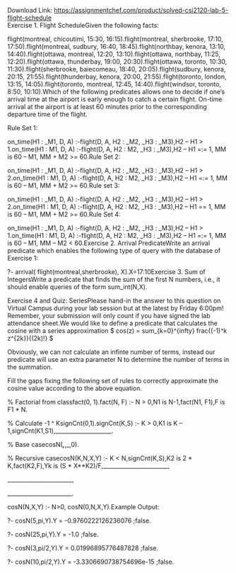 Download Link: https://assignmentchef.com/product/solved-csi2120-lab-5-flight-schedule
<br>
Exercise 1. Flight ScheduleGiven the following facts:

flight(montreal, chicoutimi, 15:30, 16:15).flight(montreal, sherbrooke, 17:10, 17:50).flight(montreal, sudbury, 16:40, 18:45).flight(northbay, kenora, 13:10, 14:40).flight(ottawa, montreal, 12:20, 13:10).flight(ottawa, northbay, 11:25, 12:20).flight(ottawa, thunderbay, 19:00, 20:30).flight(ottawa, toronto, 10:30, 11:30).flight(sherbrooke, baiecomeau, 18:40, 20:05).flight(sudbury, kenora, 20:15, 21:55).flight(thunderbay, kenora, 20:00, 21:55).flight(toronto, london, 13:15, 14:05).flight(toronto, montreal, 12:45, 14:40).flight(windsor, toronto, 8:50, 10:10).Which of the following predicates allows one to decide if one’s arrival time at the airport is early enough to catch a certain flight. On-time arrival at the airport is at least 60 minutes prior to the corresponding departure time of the flight.

Rule Set 1:

on_time(H1 : _M1, D, A) :-flight(D, A, H2 : _M2, _H3 : _M3),H2 – H1 &gt; 1.on_time(H1 : M1, D, A) :-flight(D, A, H2 : M2, _H3 : _M3),H2 – H1 =:= 1, MM is 60 – M1, MM + M2 &gt;= 60.Rule Set 2:

on_time(H1 : _M1, D, A) :-flight(D, A, H2 : _M2, _H3 : _M3),H2 – H1 &gt; 2.on_time(H1 : M1, D, A) :-flight(D, A, H2 : M2, _H3 : _M3),H2 – H1 =:= 1, MM is 60 – M1, MM + M2 &gt;= 60.Rule set 3:

on_time(H1 : _M1, D, A) :-flight(D, A, H2 : _M2, _H3 : _M3),H2 – H1 &gt; 2.on_time(H1 : M1, D, A) :-flight(D, A, H2 : M2, _H3 : _M3),H2 – H1 == 1, MM is 60 – M1, MM + M2 &gt;= 60.Rule Set 4:

on_time(H1 : _M1, D, A) :-flight(D, A, H2 : _M2, _H3 : _M3),H2 – H1 &gt; 1.on_time(H1 : M1, D, A) :-flight(D, A, H2 : M2, _H3 : _M3),H2 – H1 =:= 1, MM is 60 – M1, MM – M2 &lt; 60.Exercise 2. Arrival PredicateWrite an arrival predicate which enables the following type of query with the database of Exercise 1:

?- arrival( flight(montreal,sherbrooke), X).X=17:10Exercise 3. Sum of IntegersWrite a predicate that finds the sum of the first N numbers, i.e., it should enable queries of the form sum_int(N,X).

Exercise 4 and Quiz: SeriesPlease hand-in the answer to this question on Virtual Campus during your lab session but at the latest by Friday 6:00pm! Remember, your submission will only count if you have signed the lab attendance sheet.We would like to define a predicate that calculates the cosine with a series approximation $ cos(z) = sum_{k=0}^{infty} frac{(-1)^k z^{2k}}{(2k)!} $

Obviously, we can not calculate an infinte number of terms, instead our predicate will use an extra parameter N to determine the number of terms in the summation.

Fill the gaps fixing the following set of rules to correctly approximate the cosine value according to the above equation.

% Factorial from classfact(0, 1).fact(N, F) :- N &gt; 0,N1 is N-1,fact(N1, F1),F is F1 * N.

% Calculate -1 ^ KsignCnt(0,1).signCnt(K,S) :- K &gt; 0,K1 is K – 1,signCnt(K1,S1),____________________.

% Base casecosN(_________,_________,_,0).

% Recursive casecosN(K,N,X,Y) :- K &lt; N,signCnt(K,S),K2 is 2 * K,fact(K2,F),Yk is (S * X**K2)/F,_______________________,

_______________________,

_______________________.

cosN(N,X,Y) :- N&gt;0, cosN(0,N,X,Y).Example Output:

?- cosN(5,pi,Y).Y = -0.9760222126236076 ;false.

?- cosN(25,pi,Y).Y = -1.0 ;false.

?- cosN(3,pi/2,Y).Y = 0.01996895776487828 ;false.

?- cosN(10,pi/2,Y).Y = -3.3306690738754696e-15 ;false.